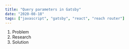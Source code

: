 ```yaml
---
title: "Query parameters in Gatsby"
date: "2020-08-18"
tags: ["javascript", "gatsby", "react", "reach router"]
---
```


1. Problem
2. Research
3. Solution
